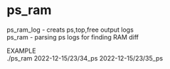 # ps_ram

ps_ram_log - creats ps,top,free output logs
<br>ps_ram     - parsing ps logs for finding RAM diff  

EXAMPLE
<br>./ps_ram 2022-12-15/23/34_ps 2022-12-15/23/35_ps 


